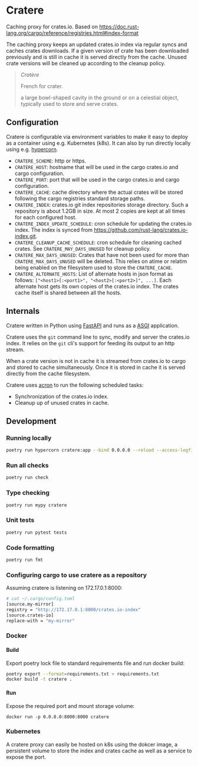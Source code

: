 # Cratere

Caching proxy for crates.io.
Based on https://doc.rust-lang.org/cargo/reference/registries.html#index-format

The caching proxy keeps an updated crates.io index via regular syncs and caches crates downloads.
If a given version of crate has been downloaded previously and is still in cache it is served directly from the cache. Unused crate versions will be cleaned up according to the cleanup policy.

> *Cratère*
>
> French for crater.
>
> a large bowl-shaped cavity in the ground or on a celestial object, typically used to store and serve crates.

## Configuration

Cratere is configurable via environment variables to make it easy to deploy as a container using e.g. Kubernetes (k8s).
It can also by run directly locally using e.g. [hypercorn](https://pgjones.gitlab.io/hypercorn/).

- `CRATERE_SCHEME`: http or https.
- `CRATERE_HOST`: hostname that will be used in the cargo crates.io and cargo configuration.
- `CRATERE_PORT`: port that will be used in the cargo crates.io and cargo configuration.
- `CRATERE_CACHE`: cache directory where the actual crates will be stored following the cargo registries standard storage paths.
- `CRATERE_INDEX`: crates.io git index repositories storage directory. Such a repository is about 1.2GB in size. At most 2 copies are kept at all times for each configured host.
- `CRATERE_INDEX_UPDATE_SCHEDULE`: cron schedule for updating the crates.io index. The index is synced from https://github.com/rust-lang/crates.io-index.git.
- `CRATERE_CLEANUP_CACHE_SCHEDULE`: cron schedule for cleaning cached crates. See `CRATERE_MAY_DAYS_UNUSED` for cleanup policy.
- `CRATERE_MAX_DAYS_UNUSED`: Crates that have not been used for more than `CRATERE_MAX_DAYS_UNUSED` will be deleted. This relies on atime or relatim being enabled on the filesystem used to store the `CRATERE_CACHE`.
- `CRATERE_ALTERNATE_HOSTS`: List of alternate hosts in json format as follows: `["<host1>[:<port1>", "<host2>[:<port2>]", ...]`. Each alternate host gets its own copies of the crates.io index. The crates cache itself is shared between all the hosts.


## Internals

Cratere written in Python using [FastAPI](https://fastapi.tiangolo.com/) and runs as a [ASGI](https://asgi.readthedocs.io/en/latest/) application.

Cratere uses the `git` command line to sync, modify and server the crates.io index. It relies on the `git` cli's support for feeding its output to an http stream.

When a crate version is not in cache it is streamed from crates.io to cargo and stored to cache simultaneously. Once it is stored in cache it is served directly from the cache filesystem.

Cratere uses [acron](https://github.com/appgate/acron) to run the following scheduled tasks:
- Synchronization of the crates.io index.
- Cleanup up of unused crates in cache.

## Development

### Running locally

```bash
poetry run hypercorn cratere:app --bind 0.0.0.0 --reload --access-logfile -
```

### Run all checks

```bash
poetry run check
```

### Type checking

```bash
poetry run mypy cratere
```

### Unit tests

```bash
poetry run pytest tests
```

### Code formatting

```bash
poetry run fmt
```


### Configuring cargo to use cratere as a repository

Assuming cratere is listening on 172.17.0.1:8000:

```bash
# cat ~/.cargo/config.toml
[source.my-mirror]
registry = "http://172.17.0.1:8000/crates.io-index"
[source.crates-io]
replace-with = "my-mirror"
```

### Docker

#### Build

Export poetry lock file to standard requirements file and run docker build:
```bash
poetry export --format=requirements.txt > requirements.txt
docker build -t cratere .
```

#### Run
Expose the required port and mount storage volume:
```
docker run -p 0.0.0.0:8000:8000 cratere
```


### Kubernetes

A cratere proxy can easily be hosted on k8s using the dokcer image, a persistent volume to store the index and crates cache as well as a service to expose the port.
